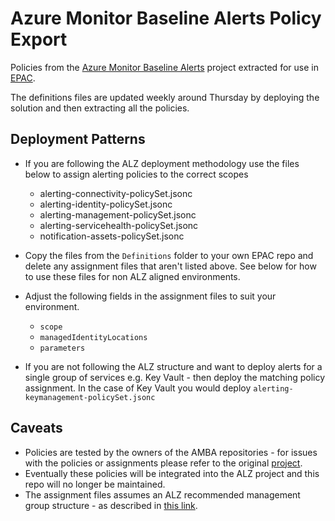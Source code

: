 # Azure Monitor Baseline Alerts Policy Export

Policies from the [Azure Monitor Baseline Alerts](https://azure.github.io/azure-monitor-baseline-alerts/welcome/) project extracted for use in [EPAC](https://aka.ms/epac).

The definitions files are updated weekly around Thursday by deploying the solution and then extracting all the policies.

## Deployment Patterns

- If you are following the ALZ deployment methodology use the files below to assign alerting policies to the correct scopes
  - alerting-connectivity-policySet.jsonc
  - alerting-identity-policySet.jsonc
  - alerting-management-policySet.jsonc
  - alerting-servicehealth-policySet.jsonc
  - notification-assets-policySet.jsonc
- Copy the files from the ```Definitions``` folder to your own EPAC repo and delete any assignment files that aren't listed above. See below for how to use these files for non ALZ aligned environments.
- Adjust the following fields in the assignment files to suit your environment.
  - ```scope```
  - ```managedIdentityLocations```
  - ```parameters```

- If you are not following the ALZ structure and want to deploy alerts for a single group of services e.g. Key Vault - then deploy the matching policy assignment. In the case of Key Vault you would deploy ```alerting-keymanagement-policySet.jsonc```

## Caveats

- Policies are tested by the owners of the AMBA repositories - for issues with the policies or assignments please refer to the original [project](hhttps://github.com/Azure/azure-monitor-baseline-alerts).
- Eventually these policies will be integrated into the ALZ project and this repo will no longer be maintained.
- The assignment files assumes an ALZ recommended management group structure - as described in [this link](https://github.com/Azure/alz-monitor/wiki/Introduction-to-deploying-ALZ-Monitor#determining-your-management-group-hierarchy).
